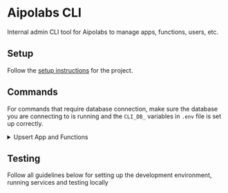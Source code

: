 # Aipolabs CLI
Internal admin CLI tool for Aipolabs to manage apps, functions, users, etc.

## Setup
Follow the [setup instructions](../README.md) for the project.

## Commands
For commands that require database connection, make sure the database you are connecting to is running and the `CLI_DB_` variables in `.env` file is set up correctly.

<details>
  <summary>Upsert App and Functions</summary>
  This command will create or update an app and its functions in the database, based on the app json file provided.

  Example files: [`aipolabs_test`](assets/aipolabs_test).

  Make sure the database where the records are upserted to is running and the `CLI_DB_` variables in `.env` file is set up correctly.

  ```bash
  python -m aipolabs.cli.aipolabs upsert-app-and-functions --app-file ./aipolabs/cli/assets/aipolabs_test/app.json --functions-file ./aipolabs/cli/assets/aipolabs_test/functions.json
  ```
</details>


## Testing
Follow all guidelines below for setting up the development environment, running services and testing locally
